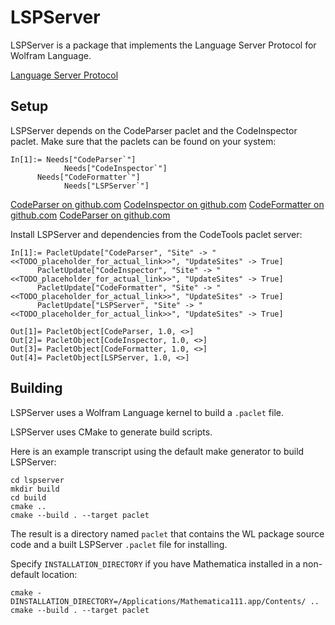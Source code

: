 # LSPServer

LSPServer is a package that implements the Language Server Protocol for Wolfram Language.

[Language Server Protocol](https://microsoft.github.io/language-server-protocol/)


## Setup

LSPServer depends on the CodeParser paclet and the CodeInspector paclet. Make sure that the paclets can be found on your system:
```
In[1]:= Needs["CodeParser`"]
			Needs["CodeInspector`"]
      Needs["CodeFormatter`"]
			Needs["LSPServer`"]
```

[CodeParser on github.com](https://github.com/<<TODO_placeholder_for_actual_link>>)
[CodeInspector on github.com](https://github.com/<<TODO_placeholder_for_actual_link>>)
[CodeFormatter on github.com](https://github.com/<<TODO_placeholder_for_actual_link>>)
[CodeParser on github.com](https://github.com/<<TODO_placeholder_for_actual_link>>)

Install LSPServer and dependencies from the CodeTools paclet server:
```
In[1]:= PacletUpdate["CodeParser", "Site" -> "<<TODO_placeholder_for_actual_link>>", "UpdateSites" -> True]
      PacletUpdate["CodeInspector", "Site" -> "<<TODO_placeholder_for_actual_link>>", "UpdateSites" -> True]
      PacletUpdate["CodeFormatter", "Site" -> "<<TODO_placeholder_for_actual_link>>", "UpdateSites" -> True]
      PacletUpdate["LSPServer", "Site" -> "<<TODO_placeholder_for_actual_link>>", "UpdateSites" -> True]

Out[1]= PacletObject[CodeParser, 1.0, <>]
Out[2]= PacletObject[CodeInspector, 1.0, <>]
Out[3]= PacletObject[CodeFormatter, 1.0, <>]
Out[4]= PacletObject[LSPServer, 1.0, <>]
```


## Building

LSPServer uses a Wolfram Language kernel to build a `.paclet` file.

LSPServer uses CMake to generate build scripts.

Here is an example transcript using the default make generator to build LSPServer:
```
cd lspserver
mkdir build
cd build
cmake ..
cmake --build . --target paclet
```

The result is a directory named `paclet` that contains the WL package source code and a built LSPServer `.paclet` file for installing.

Specify `INSTALLATION_DIRECTORY` if you have Mathematica installed in a non-default location:
```
cmake -DINSTALLATION_DIRECTORY=/Applications/Mathematica111.app/Contents/ ..
cmake --build . --target paclet
```
